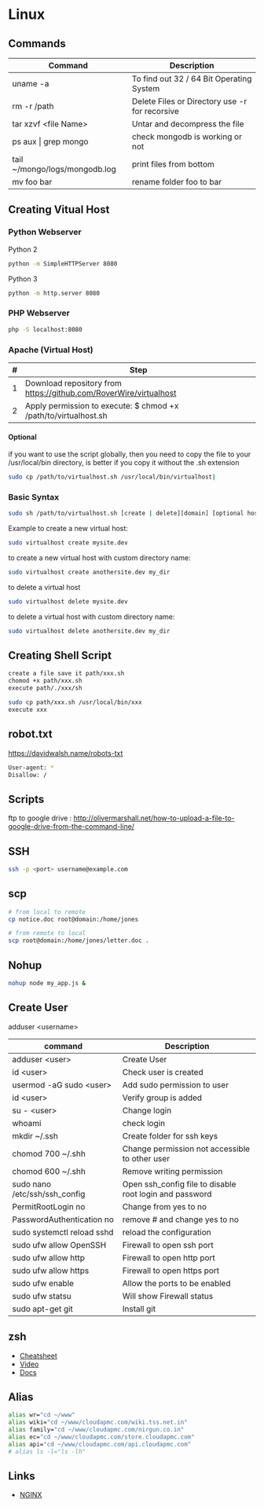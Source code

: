 # Linux

## Commands

| Command                       | Description                                    |
| ----------------------------- | ---------------------------------------------- |
| uname -a                      | To find out 32 / 64 Bit Operating System       |
| rm -r /path                   | Delete Files or Directory use -r for recorsive |
| tar xzvf \<file Name\>        | Untar and decompress the file                  |
| ps aux \| grep mongo          | check mongodb is working or not                |
| tail ~/mongo/logs/mongodb.log | print files from bottom                        |
| mv foo bar                    | rename folder foo to bar                       |

## Creating Vitual Host

### Python Webserver

Python 2

```bash
python -m SimpleHTTPServer 8080
```

Python 3

```bash
python -m http.server 8080
```

### PHP Webserver

```bash
php -S localhost:8080
```

### Apache (Virtual Host)

| #   | Step                                                                |
| --- | ------------------------------------------------------------------- |
| 1   | Download repository from <https://github.com/RoverWire/virtualhost> |
| 2   | Apply permission to execute: \$ chmod +x /path/to/virtualhost.sh    |

#### Optional

if you want to use the script globally, then you need to copy the file to your /usr/local/bin directory, is better if you copy it without the .sh extension

```bash
sudo cp /path/to/virtualhost.sh /usr/local/bin/virtualhost|
```

### Basic Syntax

```bash
sudo sh /path/to/virtualhost.sh [create | delete][domain] [optional host_dir]
```

Example
to create a new virtual host:

```bash
sudo virtualhost create mysite.dev
```

to create a new virtual host with custom directory name:

```bash
sudo virtualhost create anothersite.dev my_dir
```

to delete a virtual host

```bash
sudo virtualhost delete mysite.dev
```

to delete a virtual host with custom directory name:

```bash
sudo virtualhost delete anothersite.dev my_dir
```

## Creating Shell Script

```bash
create a file save it path/xxx.sh
chomod +x path/xxx.sh
execute path/./xxx/sh

sudo cp path/xxx.sh /usr/local/bin/xxx
execute xxx
```

## robot.txt

<https://davidwalsh.name/robots-txt>

```bash
User-agent: *
Disallow: /
```

## Scripts

ftp to google drive : <http://olivermarshall.net/how-to-upload-a-file-to-google-drive-from-the-command-line/>

## SSH

```bash
ssh -p <port> username@example.com
```

## scp

```bash
# from local to remote
cp notice.doc root@domain:/home/jones

# from remote to local
scp root@domain:/home/jones/letter.doc .
```

## Nohup

```bash
nohup node my_app.js &
```

## Create User

adduser \<username\>

| command                       | Description                                             |
| ----------------------------- | ------------------------------------------------------- |
| adduser \<user\>              | Create User                                             |
| id \<user\>                   | Check user is created                                   |
| usermod -aG sudo \<user\>     | Add sudo permission to user                             |
| id \<user\>                   | Verify group is added                                   |
| su - \<user\>                 | Change login                                            |
| whoami                        | check login                                             |
| mkdir ~/.ssh                  | Create folder for ssh keys                              |
| chomod 700 ~/.shh             | Change permission not accessible to other user          |
| chomod 600 ~/.shh             | Remove writing permission                               |
| sudo nano /etc/ssh/ssh_config | Open ssh_config file to disable root login and password |
| PermitRootLogin no            | Change from yes to no                                   |
| PasswordAuthentication no     | remove # and change yes to no                           |
| sudo systemctl reload sshd    | reload the configuration                                |
| sudo ufw allow OpenSSH        | Firewall to open ssh port                               |
| sudo ufw allow http           | Firewall to open http port                              |
| sudo ufw allow https          | Firewall to open https port                             |
| sudo ufw enable               | Allow the ports to be enabled                           |
| sudo ufw statsu               | Will show Firewall status                               |
| sudo apt-get git              | Install git                                             |

## zsh

- [Cheatsheet](https://github.com/ohmyzsh/ohmyzsh/wiki/Cheatsheet)
- [Video](https://www.youtube.com/watch?v=su0h5StEZ6A&t=533s)
- [Docs](https://medium.com/@shivam1/make-your-terminal-beautiful-and-fast-with-zsh-shell-and-powerlevel10k-6484461c6efb)

## Alias

```bash
alias wr="cd ~/www"
alias wiki="cd ~/www/cloudapmc.com/wiki.tss.net.in"
alias family="cd ~/www/cloudapmc.com/nirgun.co.in"
alias ec="cd ~/www/cloudapmc.com/store.cloudapmc.com"
alias api="cd ~/www/cloudapmc.com/api.cloudapmc.com"
# alias ls -l="ls -lh"
```

## Links

- [NGINX](https://www.tecmint.com/change-nginx-port-in-linux/)
